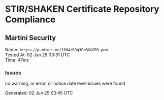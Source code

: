 # STIR/SHAKEN Certificate Repository Compliance

## Martini Security

Name: `https://p.mtsec.me/2884/D9g3Gb3XUOR3.pem`\
Tested At: 02 Jun 25 03:31 UTC\
Time: 47ms

### Issues

no warning, or error, or notice date level issues were found

Generated: 02 Jun 25 03:45 UTC
